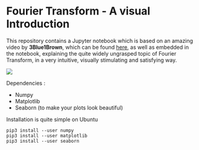 # Fourier Transform - A visual Introduction
This repository contains a Jupyter notebook which is based on an amazing video by <b>3Blue1Brown</b>, which can be found <a href = "https://www.youtube.com/watch?v=spUNpyF58BY">here</a>, as well as embedded in the notebook, explaining the quite widely ungrasped topic of Fourier Transform, in a very intuitive, visually stimulating and satisfying way.

<centre> <img src = "https://img.youtube.com/vi/spUNpyF58BY/maxresdefault.jpg"> </centre>

Dependencies :
* Numpy
* Matplotlib
* Seaborn (to make your plots look beautiful)

Installation is quite simple on Ubuntu
```
pip3 install --user numpy
pip3 install --user matplotlib
pip3 install --user seaborn
```
